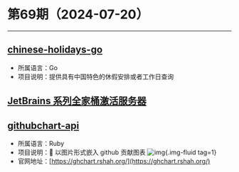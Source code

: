 # 第69期（2024-07-20）

---
## [chinese-holidays-go](https://github.com/bastengao/chinese-holidays-go)
- 所属语言：Go
- 项目说明：提供具有中国特色的休假安排或者工作日查询

## [JetBrains 系列全家桶激活服务器](https://jetbrains.asiones.com)

## [githubchart-api](https://github.com/2016rshah/githubchart-api)
- 所属语言：Ruby
- 项目说明：:date: 以图片形式嵌入 github 贡献图表
![img](https://mirror.ghproxy.com/https://raw.githubusercontent.com/xiaoxuan6/weekly/main/docs/static/images/2024-07-20/1721476648.png){.img-fluid tag=1}
- 官网地址：[https://ghchart.rshah.org/](https://ghchart.rshah.org/)
